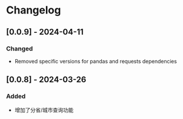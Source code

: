 # Changelog

## [0.0.9] - 2024-04-11

### Changed

- Removed specific versions for pandas and requests dependencies

## [0.0.8] - 2024-03-26

### Added

- 增加了分省/城市查询功能
